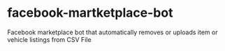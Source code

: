 # facebook-martketplace-bot
Facebook marketplace bot that automatically removes or uploads item or vehicle listings from CSV File
